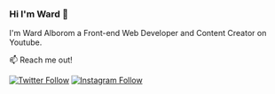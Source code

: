 ### Hi I'm Ward 👋
I'm Ward Alborom a Front-end Web Developer and Content Creator on Youtube.


📫 Reach me out! 
<p align="left">
   <a href="https://twitter.com/ileaderx"><img alt="Twitter Follow" src="https://img.shields.io/badge/Twitter-1DA1F2?style=for-the-badge&logo=twitter&logoColor=white"></a>
   <a href="https://instagram.com/wb7_"><img alt="Instagram Follow" src="https://img.shields.io/badge/Instagram-E4405F?style=for-the-badge&logo=instagram&logoColor=white"></a>
   <a href="https://linkedin.com/in/ward-alborom-b3b059190/" alt="LinkedIn Profile" src="https://img.shields.io/badge/LinkedIn-0077B5?style=for-the-badge&logo=linkedin&logoColor=white"></a>
   <a href="https://youtube.com/c/ileaderx" alt="Youtube Follow" src="https://img.shields.io/badge/YouTube-FF0000?style=for-the-badge&logo=youtube&logoColor=white"></a>
 </p>

<!--
**ileaderx/ileaderx** is a ✨ _special_ ✨ repository because its `README.md` (this file) appears on your GitHub profile.

Here are some ideas to get you started:

- 🔭 I’m currently working on ...
- 🌱 I’m currently learning ...
- 👯 I’m looking to collaborate on ...
- 🤔 I’m looking for help with ...
- 💬 Ask me about ...

- 😄 Pronouns: ...
- ⚡ Fun fact: ...
-->
